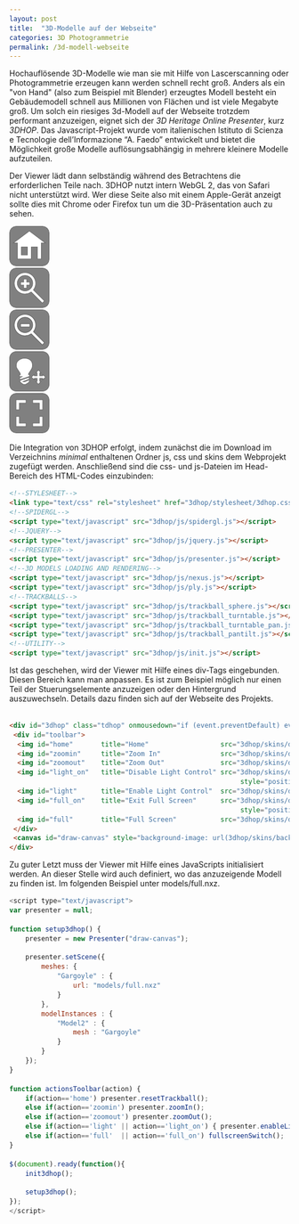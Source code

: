 ```yaml
---
layout: post
title:  "3D-Modelle auf der Webseite"
categories: 3D Photogrammetrie
permalink: /3d-modell-webseite
---
```


<!--STYLESHEET-->
<link type="text/css" rel="stylesheet" href="3dhop/stylesheet/3dhop.css"/>  
<!--SPIDERGL-->
<script type="text/javascript" src="3dhop/js/spidergl.js"></script>
<!--JQUERY-->
<script type="text/javascript" src="3dhop/js/jquery.js"></script>
<!--PRESENTER-->
<script type="text/javascript" src="3dhop/js/presenter.js"></script>
<!--3D MODELS LOADING AND RENDERING-->
<script type="text/javascript" src="3dhop/js/nexus.js"></script>
<script type="text/javascript" src="3dhop/js/ply.js"></script>
<!--TRACKBALLS-->
<script type="text/javascript" src="3dhop/js/trackball_sphere.js"></script>
<script type="text/javascript" src="3dhop/js/trackball_turntable.js"></script>
<script type="text/javascript" src="3dhop/js/trackball_turntable_pan.js"></script>
<script type="text/javascript" src="3dhop/js/trackball_pantilt.js"></script>
<!--UTILITY-->
<script type="text/javascript" src="3dhop/js/init.js"></script>


Hochauflösende 3D-Modelle wie man sie mit Hilfe von Lascerscanning oder Photogrammetrie erzeugen kann werden schnell recht groß. Anders als ein "von Hand" (also zum Beispiel mit Blender) erzeugtes Modell besteht ein Gebäudemodell schnell aus Millionen von Flächen und ist viele Megabyte groß. Um solch ein riesiges 3d-Modell auf der Webseite trotzdem performant anzuzeigen, eignet sich der *3D Heritage Online Presenter*, kurz *3DHOP*. Das Javascript-Projekt wurde vom italienischen Istituto di Scienza e Tecnologie dell’Informazione “A. Faedo” entwickelt und bietet die Möglichkeit große Modelle auflösungsabhängig in mehrere kleinere Modelle aufzuteilen.

Der Viewer lädt dann selbständig während des Betrachtens die erforderlichen Teile nach. 3DHOP nutzt intern WebGL 2, das von Safari nicht unterstützt wird. Wer diese Seite also mit einem Apple-Gerät anzeigt sollte dies mit Chrome oder Firefox tun um die 3D-Präsentation auch zu sehen.

<div id="3dhop" class="tdhop" onmousedown="if (event.preventDefault) event.preventDefault()"><div id="tdhlg"></div>
 <div id="toolbar">
  <img id="home"       title="Home"                  src="3dhop/skins/dark/home.png"         /><br/>
  <img id="zoomin"     title="Zoom In"               src="3dhop/skins/dark/zoomin.png"       /><br/>
  <img id="zoomout"    title="Zoom Out"              src="3dhop/skins/dark/zoomout.png"      /><br/>
  <img id="light_on"   title="Disable Light Control" src="3dhop/skins/dark/lightcontrol_on.png"
                                                          style="position:absolute; visibility:hidden;"/>
  <img id="light"      title="Enable Light Control"  src="3dhop/skins/dark/lightcontrol.png" /><br/>
  <img id="full_on"    title="Exit Full Screen"      src="3dhop/skins/dark/full_on.png"
                                                          style="position:absolute; visibility:hidden;"/>
  <img id="full"       title="Full Screen"           src="3dhop/skins/dark/full.png"         />
 </div>
 <canvas id="draw-canvas" style="background-image: url(3dhop/skins/backgrounds/dark.jpg)"/>
</div>

Die Integration von 3DHOP erfolgt, indem zunächst die im Download im Verzeichnins *minimal* enthaltenen Ordner js, css und skins dem Webprojekt zugefügt werden. Anschließend sind die css- und js-Dateien im Head-Bereich des HTML-Codes einzubinden:

```html
<!--STYLESHEET-->
<link type="text/css" rel="stylesheet" href="3dhop/stylesheet/3dhop.css"/>  
<!--SPIDERGL-->
<script type="text/javascript" src="3dhop/js/spidergl.js"></script>
<!--JQUERY-->
<script type="text/javascript" src="3dhop/js/jquery.js"></script>
<!--PRESENTER-->
<script type="text/javascript" src="3dhop/js/presenter.js"></script>
<!--3D MODELS LOADING AND RENDERING-->
<script type="text/javascript" src="3dhop/js/nexus.js"></script>
<script type="text/javascript" src="3dhop/js/ply.js"></script>
<!--TRACKBALLS-->
<script type="text/javascript" src="3dhop/js/trackball_sphere.js"></script>
<script type="text/javascript" src="3dhop/js/trackball_turntable.js"></script>
<script type="text/javascript" src="3dhop/js/trackball_turntable_pan.js"></script>
<script type="text/javascript" src="3dhop/js/trackball_pantilt.js"></script>
<!--UTILITY-->
<script type="text/javascript" src="3dhop/js/init.js"></script>

```

Ist das geschehen, wird der Viewer mit Hilfe eines div-Tags eingebunden. Diesen Bereich kann man anpassen. Es ist zum Beispiel möglich nur einen Teil der Stuerungselemente anzuzeigen oder den Hintergrund auszuwechseln. Details dazu finden sich auf der Webseite des Projekts.

```html

<div id="3dhop" class="tdhop" onmousedown="if (event.preventDefault) event.preventDefault()"><div id="tdhlg"></div>
 <div id="toolbar">
  <img id="home"       title="Home"                  src="3dhop/skins/dark/home.png"         /><br/>
  <img id="zoomin"     title="Zoom In"               src="3dhop/skins/dark/zoomin.png"       /><br/>
  <img id="zoomout"    title="Zoom Out"              src="3dhop/skins/dark/zoomout.png"      /><br/>
  <img id="light_on"   title="Disable Light Control" src="3dhop/skins/dark/lightcontrol_on.png"
                                                          style="position:absolute; visibility:hidden;"/>
  <img id="light"      title="Enable Light Control"  src="3dhop/skins/dark/lightcontrol.png" /><br/>
  <img id="full_on"    title="Exit Full Screen"      src="3dhop/skins/dark/full_on.png"
                                                          style="position:absolute; visibility:hidden;"/>
  <img id="full"       title="Full Screen"           src="3dhop/skins/dark/full.png"         />
 </div>
 <canvas id="draw-canvas" style="background-image: url(3dhop/skins/backgrounds/dark.jpg)"/>
</div>

```

Zu guter Letzt muss der Viewer mit Hilfe eines JavaScripts initialisiert werden. An dieser Stelle wird auch definiert, wo das anzuzeigende Modell zu finden ist. Im folgenden Beispiel unter models/full.nxz.

```javascript
<script type="text/javascript">
var presenter = null;

function setup3dhop() {
	presenter = new Presenter("draw-canvas");

	presenter.setScene({
		meshes: {
			"Gargoyle" : {
				url: "models/full.nxz"
			}
		},
		modelInstances : {
			"Model2" : {
				mesh : "Gargoyle"
			}
		}
	});
}

function actionsToolbar(action) {
	if(action=='home') presenter.resetTrackball();
	else if(action=='zoomin') presenter.zoomIn();
	else if(action=='zoomout') presenter.zoomOut();
	else if(action=='light' || action=='light_on') { presenter.enableLightTrackball(!presenter.isLightTrackballEnabled()); lightSwitch(); }
	else if(action=='full'  || action=='full_on') fullscreenSwitch();
}

$(document).ready(function(){
	init3dhop();

	setup3dhop();
});
</script>
```


<script type="text/javascript">
var presenter = null;

function setup3dhop() {
	presenter = new Presenter("draw-canvas");

	presenter.setScene({
		meshes: {
			"Gargoyle" : {
				url: "3dhop/models/full.nxz",
				transform: { scale : [15, 15, 15]}
			}
		},
		modelInstances : {
			"Model2" : {
				mesh : "Gargoyle"
			}
		}
	});
}

function actionsToolbar(action) {
	if(action=='home') presenter.resetTrackball();
	else if(action=='zoomin') presenter.zoomIn();
	else if(action=='zoomout') presenter.zoomOut();
	else if(action=='light' || action=='light_on') { presenter.enableLightTrackball(!presenter.isLightTrackballEnabled()); lightSwitch(); }
	else if(action=='full'  || action=='full_on') fullscreenSwitch();
}

$(document).ready(function(){
	init3dhop();

	setup3dhop();
});
</script>
